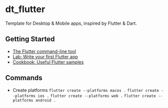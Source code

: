 # dt_flutter

Template for Desktop & Mobile apps, inspired by Flutter & Dart.

## Getting Started

- [The Flutter command-line tool](https://docs.flutter.dev/reference/flutter-cli)
- [Lab: Write your first Flutter app](https://docs.flutter.dev/get-started/codelab)
- [Cookbook: Useful Flutter samples](https://docs.flutter.dev/cookbook)

## Commands

- Create platforms
  `flutter create --platforms macos .`
  `flutter create --platforms ios .`
  `flutter create --platforms web .`
  `flutter create --platforms android .`
